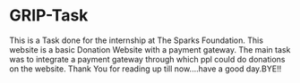 # GRIP-Task
This is a Task done for the internship at The Sparks Foundation.
This website is a basic Donation Website with a payment gateway.
The main task was to integrate a payment gateway through which ppl could do donations on the website.
Thank You for reading up till now....have a good day.BYE!!
